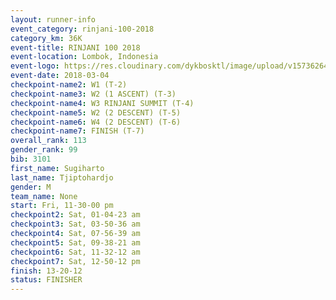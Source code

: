 ```yaml
---
layout: runner-info 
event_category: rinjani-100-2018 
category_km: 36K 
event-title: RINJANI 100 2018 
event-location: Lombok, Indonesia 
event-logo: https://res.cloudinary.com/dykbosktl/image/upload/v1573626435/Logo/Rinjani_eoufbh.png 
event-date: 2018-03-04 
checkpoint-name2: W1 (T-2) 
checkpoint-name3: W2 (1 ASCENT) (T-3) 
checkpoint-name4: W3 RINJANI SUMMIT (T-4) 
checkpoint-name5: W2 (2 DESCENT) (T-5) 
checkpoint-name6: W4 (2 DESCENT) (T-6) 
checkpoint-name7: FINISH (T-7) 
overall_rank: 113
gender_rank: 99
bib: 3101
first_name: Sugiharto
last_name: Tjiptohardjo
gender: M
team_name: None
start: Fri, 11-30-00 pm
checkpoint2: Sat, 01-04-23 am
checkpoint3: Sat, 03-50-36 am
checkpoint4: Sat, 07-56-39 am
checkpoint5: Sat, 09-38-21 am
checkpoint6: Sat, 11-32-12 am
checkpoint7: Sat, 12-50-12 pm
finish: 13-20-12
status: FINISHER
---
```

